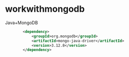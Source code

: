 # workwithmongodb
Java+MongoDB

```xml
        <dependency>
            <groupId>org.mongodb</groupId>
            <artifactId>mongo-java-driver</artifactId>
            <version>3.12.8</version>
        </dependency>
```
